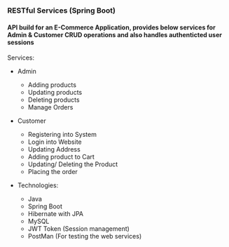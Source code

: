### RESTful Services (Spring Boot)
#### API build for an E-Commerce Application, provides below services for Admin & Customer CRUD operations and also handles authenticted user sessions 
Services:
* Admin
  * Adding products
  * Updating products
  * Deleting products
  * Manage Orders
* Customer
  * Registering into System
  * Login into Website
  * Updating Address
  * Adding product to Cart
  * Updating/ Deleting the Product
  * Placing the order

* Technologies: 
  * Java
  * Spring Boot
  * Hibernate with JPA 
  * MySQL
  * JWT Token (Session management)
  * PostMan (For testing the web services)
